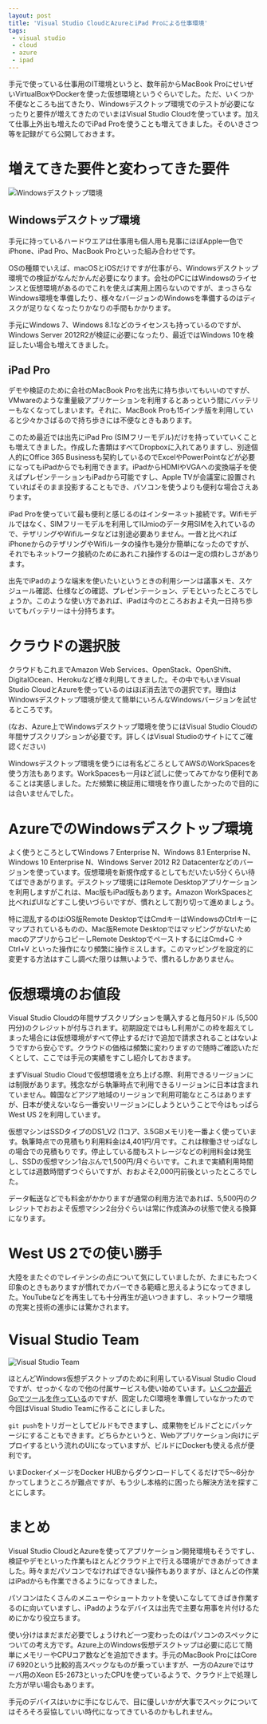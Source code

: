 ```yaml
---
layout: post
title: 'Visual Studio CloudとAzureとiPad Proによる仕事環境'
tags:
 - visual studio
 - cloud
 - azure
 - ipad
---
```


手元で使っている仕事用のIT環境というと、数年前からMacBook ProにせいぜいVirtualBoxやDockerを使った仮想環境というぐらいでした。ただ、いくつか不便なところも出てきたり、Windowsデスクトップ環境でのテストが必要になったりと要件が増えてきたのでいまはVisual Studio Cloudを使っています。加えて仕事上外出も増えたのでiPad Proを使うことも増えてきました。そのいきさつ等を記録がてら公開しておきます。

# 増えてきた要件と変わってきた要件

![Windowsデスクトップ環境](/images/2017-04-13-azure-windows.png)

## Windowsデスクトップ環境

手元に持っているハードウエアは仕事用も個人用も見事にほぼApple一色でiPhone、iPad Pro、MacBook Proといった組み合わせです。

OSの種類でいえば、macOSとiOSだけですが仕事がら、Windowsデスクトップ環境での検証がなんだかんだ必要になります。会社のPCにはWindowsのライセンスと仮想環境があるのでこれを使えば実用上困らないのですが、まっさらなWindows環境を準備したり、様々なバージョンのWindowsを準備するのはディスクが足りなくなったりかなりの手間もかかります。

手元にWindows 7、Windows 8.1などのライセンスも持っているのですが、Windows Server 2012R2が検証に必要になったり、最近ではWindows 10を検証したい場合も増えてきました。

## iPad Pro

デモや検証のために会社のMacBook Proを出先に持ち歩いてもいいのですが、VMwareのような重量級アプリケーションを利用するとあっという間にバッテリーもなくなってしまいます。それに、MacBook Proも15インチ版を利用していると少々かさばるので持ち歩きには不便なときもあります。

このため最近では出先にiPad Pro (SIMフリーモデル)だけを持っていていくことも増えてきました。作成した書類はすべてDropboxに入れてありますし、別途個人的にOffice 365 Businessも契約しているのでExcelやPowerPointなどが必要になってもiPadからでも利用できます。iPadからHDMIやVGAへの変換端子を使えばプレゼンテーションもiPadから可能ですし、Apple TVが会議室に設置されていればそのまま投影することもでき、パソコンを使うよりも便利な場合さえあります。

iPad Proを使っていて最も便利と感じるのはインターネット接続です。Wifiモデルではなく、SIMフリーモデルを利用してIIJmioのデータ用SIMを入れているので、テザリングやWifiルータなどは別途必要ありません。一昔と比べればiPhoneからのテザリングやWifiルータの操作も幾分か簡単になったのですが、それでもネットワーク接続のためにあれこれ操作するのは一定の煩わしさがあります。

出先でiPadのような端末を使いたいというときの利用シーンは議事メモ、スケジュール確認、仕様などの確認、プレゼンテーション、デモといったところでしょうか。このような使い方であれば、iPadは今のところおおよそ丸一日持ち歩いてもバッテリーは十分持ちます。

# クラウドの選択肢

クラウドもこれまでAmazon Web Services、OpenStack、OpenShift、DigitalOcean、Herokuなど様々利用してきました。その中でもいまVisual Studio CloudとAzureを使っているのはほぼ消去法での選択です。理由はWindowsデスクトップ環境が使えて簡単にいろんなWindowsバージョンを試せるところです。

(なお、Azure上でWindowsデスクトップ環境を使うにはVisual Studio Cloudの年間サブスクリプションが必要です。詳しくはVisual Studioのサイトにてご確認ください)

Windowsデスクトップ環境を使うには有名どころとしてAWSのWorkSpacesを使う方法もあります。WorkSpacesも一月ほど試しに使ってみてかなり便利であることは実感しました。ただ頻繁に検証用に環境を作り直したかったので目的には合いませんでした。

# AzureでのWindowsデスクトップ環境

よく使うところとしてWindows 7 Enterprise N、Windows 8.1 Enterprise N、Windows 10 Enterprise N、Windows Server 2012 R2 Datacenterなどのバージョンを使っています。仮想環境を新規作成するとしてもだいたい5分くらい待てばできあがります。デスクトップ環境にはRemote Desktopアプリケーションを利用しますがこれは、Mac版もiPad版もあります。Amazon WorkSpacesと比べればUIなどすこし使いづらいですが、慣れとして割り切って進めましょう。

特に混乱するのはiOS版Remote DesktopではCmdキーはWindowsのCtrlキーにマップされているものの、Mac版Remote DesktopではマッピングがないためmacのアプリからコピーしRemote DesktopでペーストするにはCmd+C → Ctrl+V といった操作になり頻繁に操作ミスします。このマッピングを設定的に変更する方法はすこし調べた限りは無いようで、慣れるしかありません。

# 仮想環境のお値段

Visual Studio Cloudの年間サブスクリプションを購入すると毎月50ドル (5,500円分)のクレジットが付与されます。初期設定ではもし利用がこの枠を超えてしまった場合には仮想環境がすべて停止するだけで追加で請求されることはないようですから安心です。クラウドの価格は頻繁に変わりますので随時ご確認いただくとして、ここでは手元の実績をすこし紹介しておきます。

まずVisual Studio Cloudで仮想環境を立ち上げる際、利用できるリージョンには制限があります。残念ながら執筆時点で利用できるリージョンに日本は含まれていません。韓国などアジア地域のリージョンで利用可能なところはありますが、日本が使えないなら一番安いリージョンにしようということで今はもっぱらWest US 2を利用しています。

仮想マシンはSSDタイプのDS1_V2 (1コア、3.5GBメモリ)を一番よく使っています。執筆時点での見積もり利用料金は4,401円/月です。これは稼働させっぱなしの場合での見積もりです。停止している間もストレージなどの利用料金は発生し、SSDの仮想マシン1台ぶんで1,500円/月ぐらいです。これまで実績利用時間としては週数時間ずつぐらいですが、おおよそ2,000円前後といったところでした。

データ転送などでも料金がかかりますが通常の利用方法であれば、5,500円のクレジットでおおよそ仮想マシン2台分ぐらいは常に作成済みの状態で使える換算になります。

# West US 2での使い勝手

大陸をまたぐのでレイテンシの点について気にしていましたが、たまにもたつく印象のときもありますが慣れでカバーできる範疇と思えるようになってきました。YouTubeなどを再生しても十分再生が追いつきますし、ネットワーク環境の充実と技術の進歩には驚かされます。

# Visual Studio Team

![Visual Studio Team](/images/2017-04-13-vs-team.png)

ほとんどWindows仮想デスクトップのために利用しているVisual Studio Cloudですが、せっかくなので他の付属サービスも使い始めています。[いくつか最近Goでツールを作っている](/2016/10/27/dropbox-business-utilities-written-in-golang-ja/)のですが、固定したCI環境を準備していなかったので今回はVisual Studio Teamに作ることにしました。

`git push`をトリガーとしてビルドもできますし、成果物をビルドごとにパッケージにすることもできます。どちらかというと、Webアプリケーション向けにデプロイするという流れのUIになっていますが、ビルドにDockerも使える点が便利です。

いまDockerイメージをDocker HUBからダウンロードしてくるだけで5〜6分かかってしまうところが難点ですが、もう少し本格的に困ったら解決方法を探すことにします。

# まとめ

Visual Studio CloudとAzureを使ってアプリケーション開発環境もそうですし、検証やデモといった作業もほとんどクラウド上で行える環境ができあがってきました。時々まだパソコンでなければできない操作もありますが、ほとんどの作業はiPadからも作業できるようになってきました。

パソコンはたくさんのメニューやショートカットを使いこなしててきぱき作業するのに向いていますし、iPadのようなデバイスは出先で主要な用事を片付けるためにかなり役立ちます。

使い分けはまだまだ必要でしょうけれど一つ変わったのはパソコンのスペックについての考え方です。Azure上のWindows仮想デスクトップは必要に応じて簡単にメモリーやCPUコア数などを追加できます。手元のMacBook ProにはCore i7 6920という比較的高スペックなものが乗っていますが、一方のAzureではサーバ用のXeon E5-2673といったCPUを使っているようで、クラウド上で処理した方が早い場合もあります。

手元のデバイスはいかに手になじんで、目に優しいかが大事でスペックについてはそろそろ妥協していい時代になってきているのかもしれません。



